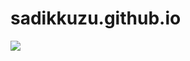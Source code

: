 # sadikkuzu.github.io

[![](https://img.shields.io/website-up-down-green-red/https/sadikkuzu.com.svg?label=sadikkuzu.com)](https://sadikkuzu.com)
